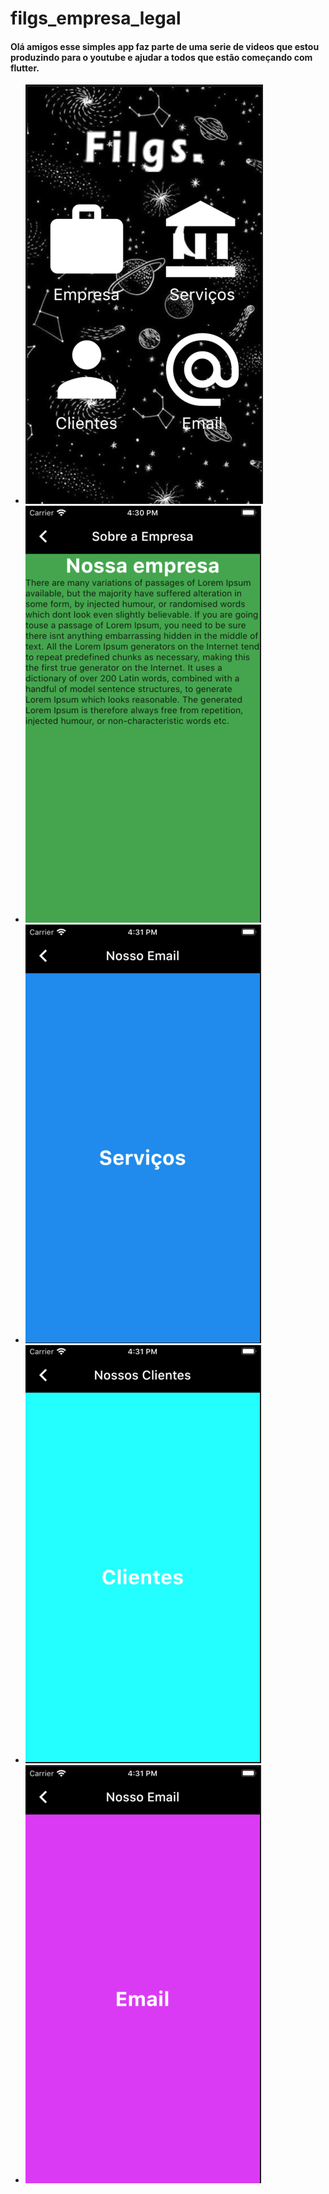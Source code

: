 <h1>filgs_empresa_legal</h1>

<h4>
<p>
  Olá amigos esse simples app faz parte de uma serie de videos que estou produzindo para o youtube e ajudar a todos que estão começando com flutter. 
  </p>
</h4>

<ul>
  <li>
    <img src="https://raw.githubusercontent.com/rafapil/Imagens/master/Filgs_empresa_legal/Screen%20Shot%202020-07-18%20at%2016.30.35.png">
  </li>
  <li>
    <img src="https://raw.githubusercontent.com/rafapil/Imagens/master/Filgs_empresa_legal/Screen%20Shot%202020-07-18%20at%2016.30.58.png">
  </li>
  <li>
    <img src="https://raw.githubusercontent.com/rafapil/Imagens/master/Filgs_empresa_legal/Screen%20Shot%202020-07-18%20at%2016.31.09.png">
  </li>
  <li>
    <img src="https://raw.githubusercontent.com/rafapil/Imagens/master/Filgs_empresa_legal/Screen%20Shot%202020-07-18%20at%2016.31.20.png">
  </li>
  <li>
    <img src="https://raw.githubusercontent.com/rafapil/Imagens/master/Filgs_empresa_legal/Screen%20Shot%202020-07-18%20at%2016.31.52.png">
  </li>
</ul>

